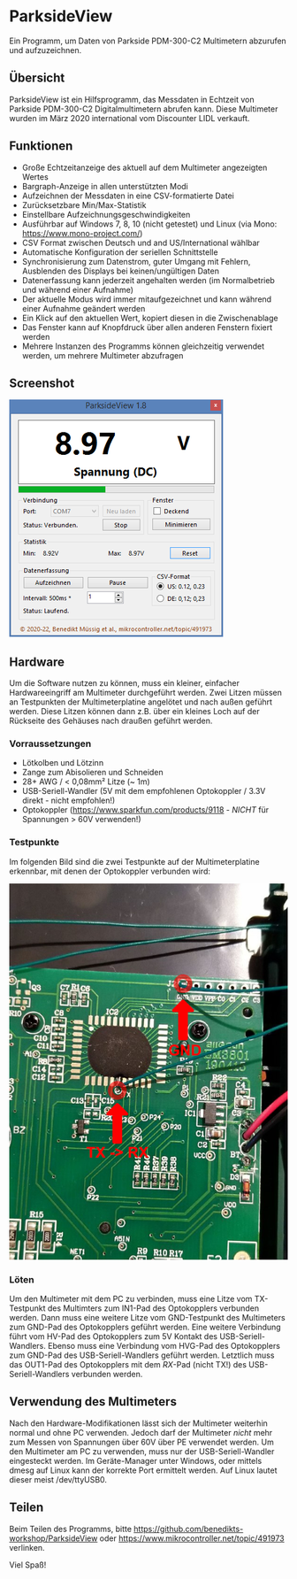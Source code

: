 # ParksideView
Ein Programm, um Daten von Parkside PDM-300-C2 Multimetern abzurufen und aufzuzeichnen.

## Übersicht
ParksideView ist ein Hilfsprogramm, das Messdaten in Echtzeit von Parkside PDM-300-C2 Digitalmultimetern abrufen kann.
Diese Multimeter wurden im März 2020 international vom Discounter LIDL verkauft.

## Funktionen
* Große Echtzeitanzeige des aktuell auf dem Multimeter angezeigten Wertes
* Bargraph-Anzeige in allen unterstützten Modi
* Aufzeichnen der Messdaten in eine CSV-formatierte Datei
* Zurücksetzbare Min/Max-Statistik
* Einstellbare Aufzeichnungsgeschwindigkeiten
* Ausführbar auf Windows 7, 8, 10 (nicht getestet) und Linux (via Mono: https://www.mono-project.com/)
* CSV Format zwischen Deutsch und and US/International wählbar
* Automatische Konfiguration der seriellen Schnittstelle
* Synchronisierung zum Datenstrom, guter Umgang mit Fehlern, Ausblenden des Displays bei keinen/ungültigen Daten
* Datenerfassung kann jederzeit angehalten werden (im Normalbetrieb und während einer Aufnahme)
* Der aktuelle Modus wird immer mitaufgezeichnet und kann während einer Aufnahme geändert werden
* Ein Klick auf den aktuellen Wert, kopiert diesen in die Zwischenablage
* Das Fenster kann auf Knopfdruck über allen anderen Fenstern fixiert werden
* Mehrere Instanzen des Programms können gleichzeitig verwendet werden, um mehrere Multimeter abzufragen

## Screenshot
![Screenshot des Programms](Screenshot_DE.png)

## Hardware
Um die Software nutzen zu können, muss ein kleiner, einfacher Hardwareeingriff am Multimeter durchgeführt werden.
Zwei Litzen müssen an Testpunkten der Multimeterplatine angelötet und nach außen geführt werden.
Diese Litzen können dann z.B. über ein kleines Loch auf der Rückseite des Gehäuses nach draußen geführt werden.

### Vorraussetzungen
* Lötkolben und Lötzinn
* Zange zum Abisolieren und Schneiden
* 28+ AWG / < 0,08mm² Litze (~ 1m)
* USB-Seriell-Wandler (5V mit dem empfohlenen Optokoppler / 3.3V direkt - nicht empfohlen!)
* Optokoppler (https://www.sparkfun.com/products/9118 - *NICHT* für Spannungen > 60V verwenden!)

### Testpunkte
Im folgenden Bild sind die zwei Testpunkte auf der Multimeterplatine erkennbar, mit denen der Optokoppler verbunden wird:

![TX und GND sind beschriftet und befinden sich im oberen, rechten Teil der Platine](Connections.jpg)

### Löten
Um den Multimeter mit dem PC zu verbinden, muss eine Litze vom TX-Testpunkt des Multimters zum IN1-Pad des Optokopplers verbunden werden.
Dann muss eine weitere Litze vom GND-Testpunkt des Multimeters zum GND-Pad des Optokopplers geführt werden.
Eine weitere Verbindung führt vom HV-Pad des Optokopplers zum 5V Kontakt des USB-Seriell-Wandlers.
Ebenso muss eine Verbindung vom HVG-Pad des Optokopplers zum GND-Pad des USB-Seriell-Wandlers geführt werden.
Letztlich muss das OUT1-Pad des Optokopplers mit dem *RX*-Pad (nicht TX!) des USB-Seriell-Wandlers verbunden werden.

## Verwendung des Multimeters
Nach den Hardware-Modifikationen lässt sich der Multimeter weiterhin normal und ohne PC verwenden.
Jedoch darf der Multimeter *nicht* mehr zum Messen von Spannungen über 60V über PE verwendet werden.
Um den Multimeter am PC zu verwenden, muss nur der USB-Seriell-Wandler eingesteckt werden.
Im Geräte-Manager unter Windows, oder mittels dmesg auf Linux kann der korrekte Port ermittelt werden.
Auf Linux lautet dieser meist /dev/ttyUSB0.

## Teilen
Beim Teilen des Programms, bitte https://github.com/benedikts-workshop/ParksideView oder https://www.mikrocontroller.net/topic/491973 verlinken.

Viel Spaß!
